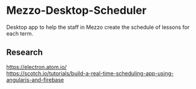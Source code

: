 # Mezzo-Desktop-Scheduler
Desktop app to help the staff in Mezzo create the schedule of lessons for each term.

## Research
https://electron.atom.io/ <br>
https://scotch.io/tutorials/build-a-real-time-scheduling-app-using-angularjs-and-firebase
